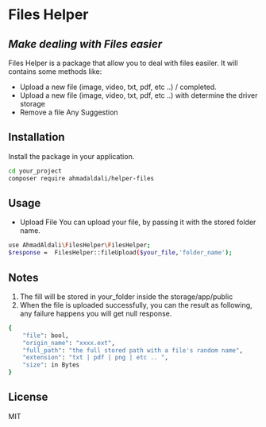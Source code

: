 # Files Helper 
## _Make dealing with Files easier_

Files Helper is a package that allow you to deal with files easiler.
It will contains some methods like:
- Upload a new file (image, video, txt, pdf, etc ..) / completed.
- Upload a new file (image, video, txt, pdf, etc ..) with determine the driver storage
- Remove a file
Any Suggestion 

## Installation
Install the package in your application.

```sh
cd your_project
composer require ahmadaldali/helper-files
```

## Usage

- Upload File
You can upload your file, by passing it with the stored folder name.

```sh
use AhmadAldali\FilesHelper\FilesHelper;
$response =  FilesHelper::fileUpload($your_file,'folder_name');
```

## Notes
1. The fill will be stored in your_folder inside the storage/app/public
2. When the file is uploaded successfully, you can the result as following, any failure happens you will get null response.
```sh
{
    "file": bool,
    "origin_name": "xxxx.ext",
    "full_path": "the full stored path with a file's random name",
    "extension": "txt | pdf | png | etc .. ",
    "size": in Bytes
}
```


## License

MIT

